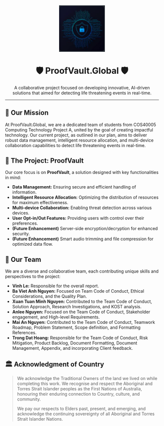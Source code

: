 <p align="center">
  <img src="./logo.png" alt="ProofVault.Global Logo" width="150">
</p>

<h1 align="center">🛡️ ProofVault.Global 🛡️</h1>

<p align="center">
  A collaborative project focused on developing innovative, AI-driven solutions that aimed for detecting life threatening events in real-time.
</p>

---

## 🌟 Our Mission

At ProofVault.Global, we are a dedicated team of students from COS40005 Computing Technology Project A, united by the goal of creating impactful technology. Our current project, as outlined in our plan, aims to deliver robust data management, intelligent resource allocation, and multi-device collaboration capabilities to detect life threatening events in real-time.

## 🚀 The Project: ProofVault

Our core focus is on **ProofVault**, a solution designed with key functionalities in mind:

- **Data Management:** Ensuring secure and efficient handling of information.
- **Intelligent Resource Allocation:** Optimizing the distribution of resources for maximum effectiveness.
- **Multi-device Collaboration:** Enabling threat detection across various devices.
- **User Opt-in/Out Features:** Providing users with control over their preferences.
- **(Future Enhancement)** Server-side encryption/decryption for enhanced security.
- **(Future Enhancement)** Smart audio trimming and file compression for optimized data flow.

## 🤝 Our Team

We are a diverse and collaborative team, each contributing unique skills and perspectives to the project:

- **Vinh Le:** Responsible for the overall report.
- **Ba Viet Anh Nguyen:** Focused on Team Code of Conduct, Ethical Considerations, and the Quality Plan.
- **Xuan Tuan Minh Nguyen:** Contributed to the Team Code of Conduct, Solution Approach, Research Investigations, and KOST analysis.
- **Anlee Nguyen:** Focused on the Team Code of Conduct, Stakeholder engagement, and High-level Requirements.
- **Mai An Nguyen:** Contributed to the Team Code of Conduct, Teamwork Roadmap, Problem Statement, Scope definition, and Formatting References.
- **Trong Dat Hoang:** Responsible for the Team Code of Conduct, Risk Mitigation, Product Backlog, Document Formatting, Document Management, Appendix, and incorporating Client feedback.

## 🏛️ Acknowledgment of Country

> We acknowledge the Traditional Owners of the land we lived on while completing this work. We recognise and respect the Aboriginal and Torres Strait Islander peoples as the First Nations of Australia, honouring their enduring connection to Country, culture, and community.
>
> We pay our respects to Elders past, present, and emerging, and acknowledge the continuing sovereignty of all Aboriginal and Torres Strait Islander Nations.

<!-- --- -->

<!-- ## ✨ Connect with Us

[Link to our project repository](https://github.com/ProofVault-Global/ProofVault) -->
